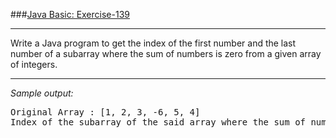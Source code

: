 ###[Java Basic: Exercise-139](https://www.w3resource.com/java-exercises/basic/java-basic-exercise-139.php)
***
<p>Write a Java program to get the index of the first number and the last number of a subarray where the sum of numbers is zero from a given array of integers. </p>

***
_Sample output:_
<pre class="output">Original Array : [1, 2, 3, -6, 5, 4]
Index of the subarray of the said array where the sum of numbers is zero: [0, 3]
</pre>